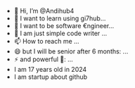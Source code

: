 - 👋 Hi, I’m @Andihub4
- 👀 I want to learn using gi7hub...
- 🌱 I want to be software €ngineer...
- 💞️ I am just simple code writer ...
- 📫 How to reach me ...
- 😄 but I will be senior after 6 months: ...
- ⚡ and powerful 🔋: ...
- I am 17 years old in 2024
- I am startup about github

<!---
Andihub4/Andihub4 is a ✨ special ✨ repository because its `README.md` (this file) appears on your GitHub profile.
You can click the Preview link to take a look at your changes.
--->
